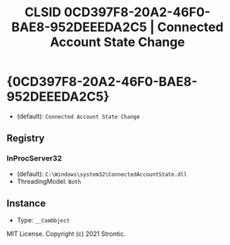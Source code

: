﻿---
title: "CLSID 0CD397F8-20A2-46F0-BAE8-952DEEEDA2C5 | Connected Account State Change"
excerpt: What is COM-Object CLSID 0CD397F8-20A2-46F0-BAE8-952DEEEDA2C5?
---

# {0CD397F8-20A2-46F0-BAE8-952DEEEDA2C5}

* (default): `Connected Account State Change`

## Registry


### InProcServer32

* (default): `C:\Windows\system32\ConnectedAccountState.dll`
* ThreadingModel: `Both`

## Instance

* Type: `__ComObject`

MIT License. Copyright (c) 2021 Strontic.


